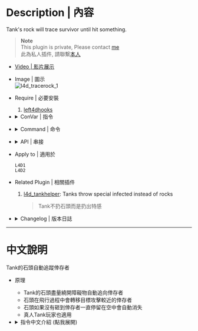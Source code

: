 # Description | 內容
Tank's rock will trace survivor until hit something.

> __Note__ <br/>
This plugin is private, Please contact [me](/#私人插件列表-private-plugins-list)<br/>
此為私人插件, 請聯繫[本人](/#私人插件列表-private-plugins-list)

* [Video | 影片展示](https://youtu.be/W45JutNDX0Q)

* Image | 圖示
	<br/>![l4d_tracerock_1](image/l4d_tracerock_1.gif)

* Require | 必要安裝
	1. [left4dhooks](https://forums.alliedmods.net/showthread.php?t=321696)

* <details><summary>ConVar | 指令</summary>

	* cfg/sourcemod/l4d_tracerock.cfg
		```php
		//  0=Disable, 1=Enable this plugin 
		l4d_tracerock_enable "1"

		// The chance of trace rock [0-100]%
		l4d_tracerock_chance "100"

		// Trace rock's speed
		l4d_tracerock_speed "300"

		// (L4D2) If 1, Enable trace rock glow
		l4d_tracerock_glow_enable "1"

		// (L4D2) Set trace rock's glow range
		l4d_tracerock_glow_range "1500"

		// (L4D2) Set trace rock's glow color. RGB Color255 - Red Green Blue. [-1 -1 -1: Random]
		l4d_tracerock_glow_color "-1 -1 -1"

		// (L4D2) Add a flashing effect on glowing trace rock.(0 = OFF, 1 = ON)
		l4d_tracerock_glow_flashing "1"

		// Set trace rock's self kill timer.
		l4d_tracerock_kill "30.0"

		// Trace rock update time interval.
		l4d_tracerock_time_interval "0.03"

		// Players with these flags have access to throw trace rock. (Empty = Everyone, -1: Nobody)
		l4d_tracerock_access_flag "z"

		// If 1, AI tank can throw trace rock
		l4d_tracerock_ai_tank "1"
		```
</details>

* <details><summary>Command | 命令</summary>
	
	None
</details>

* <details><summary>API | 串接</summary>

	* [l4d_tracerock.inc](scripting\include\l4d_tracerock.inc)
		```php
		library name: l4d_tracerock
		```
</details>


* Apply to | 適用於
	```
	L4D1
	L4D2
	```

* Related Plugin | 相關插件
	1. [l4d_tankhelper](https://github.com/fbef0102/L4D1_2-Plugins/tree/master/l4d_tankhelper): Tanks throw special infected instead of rocks
		> Tank不扔石頭而是扔出特感

* <details><summary>Changelog | 版本日誌</summary>

	* v1.7h (2025-1-15)
		* Update cvars

	* v1.6h (2024-10-30)
		* Update cvars
		* App api

	* v1.5h (2024-4-12)
		* Update cvars

	* v1.4h
		* Use left4dhooks to optimize code

	* v1.3h
		* Remake code
		* Add Glow (L4D2 only)
		* Add rock's self kill timer

	* v1.0
		* [By Pan Xiaohai](https://forums.alliedmods.net/showthread.php?t=134537)
</details>

- - - -
# 中文說明
Tank的石頭自動追蹤倖存者

* 原理
	* Tank的石頭盡量繞開障礙物自動追向倖存者
	* 石頭在飛行過程中會轉移目標攻擊較近的倖存者
	* 石頭如果沒有砸到倖存者一直停留在空中會自動消失
	* 真人Tank玩家也適用

* <details><summary>指令中文介紹 (點我展開)</summary>

	* cfg/sourcemod/l4d_tracerock.cfg
		```php
		//  0=關閉插件, 1=起動插件
		l4d_tracerock_enable "1"

		// Tank的石頭變成追蹤石頭的機率 [1-100]%
		l4d_tracerock_chance "100"

		// 追蹤石頭的飛行速度
		l4d_tracerock_speed "300"

		// (L4D2) 為1時，追蹤石頭有光圈
		l4d_tracerock_glow_enable "1"

		// (L4D2) 追蹤石頭的光圈發光範圍
		l4d_tracerock_glow_range "1500"

		// (L4D2) 追蹤石頭的光圈顏色，填入RGB三色 (三個數值介於0~255，需要空格) [-1 -1 -1 = 隨機顏色]
		l4d_tracerock_glow_color "-1 -1 -1"

		// (L4D2) 追蹤石頭的光圈會閃爍 (0 = 關閉, 1 = 開啟)
		l4d_tracerock_glow_flashing "1"

		// Tank丟出去的追蹤石頭，過了30秒之後沒砸中則自動銷毀
		l4d_tracerock_kill "30.0"

		// 更新追蹤石頭的時間間格 (間隔越短，越容易改變飛行軌跡精準砸中)
		l4d_tracerock_time_interval "0.03"

		// 擁有這些權限的真人玩家，才可以丟追蹤石頭 (留白 = 任何人都能, -1: 無人)
		l4d_tracerock_access_flag "z"

		// 為1時，AI Tank可以丟追蹤石頭 
		l4d_tracerock_ai_tank "1"
		```
</details>
